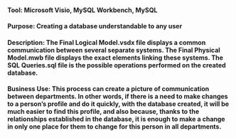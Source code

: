 #### Tool: Microsoft Visio, MySQL Workbench, MySQL

#### Purpose: Creating a database understandable to any user

#### Description: The Final Logical Model.vsdx file displays a common communication between several separate systems. The Final Physical Model.mwb file displays the exact elements linking these systems. The SQL Queries.sql file is the possible operations performed on the created database.

#### Business Use: This process can create a picture of communication between departments. In other words, if there is a need to make changes to a person’s profile and do it quickly, with the database created, it will be much easier to find this profile, and also because, thanks to the relationships established in the database, it is enough to make a change in only one place for them to change for this person in all departments.
